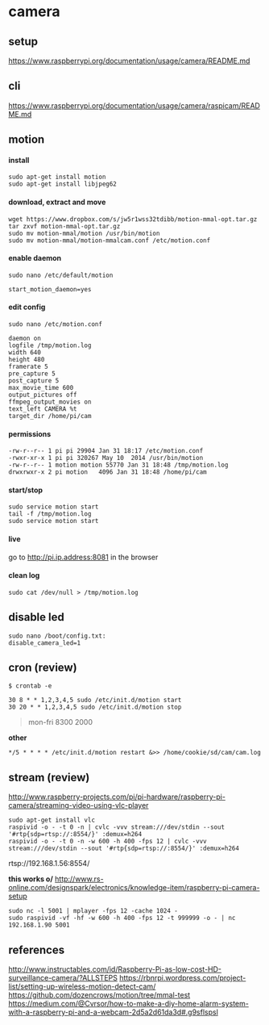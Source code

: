 # camera

## setup
https://www.raspberrypi.org/documentation/usage/camera/README.md

## cli
https://www.raspberrypi.org/documentation/usage/camera/raspicam/README.md

## motion

#### install

```
sudo apt-get install motion
sudo apt-get install libjpeg62
```

#### download, extract and move

```
wget https://www.dropbox.com/s/jw5r1wss32tdibb/motion-mmal-opt.tar.gz
tar zxvf motion-mmal-opt.tar.gz
sudo mv motion-mmal/motion /usr/bin/motion
sudo mv motion-mmal/motion-mmalcam.conf /etc/motion.conf
```

#### enable daemon

```
sudo nano /etc/default/motion
```

```
start_motion_daemon=yes
```

#### edit config

```
sudo nano /etc/motion.conf
```

```
daemon on
logfile /tmp/motion.log
width 640
height 480
framerate 5
pre_capture 5
post_capture 5
max_movie_time 600
output_pictures off
ffmpeg_output_movies on
text_left CAMERA %t
target_dir /home/pi/cam
```

#### permissions

```
-rw-r--r-- 1 pi pi 29904 Jan 31 18:17 /etc/motion.conf
-rwxr-xr-x 1 pi pi 320267 May 10  2014 /usr/bin/motion
-rw-r--r-- 1 motion motion 55770 Jan 31 18:48 /tmp/motion.log
drwxrwxr-x 2 pi motion   4096 Jan 31 18:48 /home/pi/cam
```

#### start/stop

```
sudo service motion start
tail -f /tmp/motion.log
sudo service motion start
```

#### live
go to http://pi.ip.address:8081 in the browser

#### clean log
```
sudo cat /dev/null > /tmp/motion.log
```

## disable led
```
sudo nano /boot/config.txt:
disable_camera_led=1
```

## cron (review)
```
$ crontab -e
```
```
30 8 * * 1,2,3,4,5 sudo /etc/init.d/motion start
30 20 * * 1,2,3,4,5 sudo /etc/init.d/motion stop
```
> mon-fri 8300 2000

**other**
```
*/5 * * * * /etc/init.d/motion restart &>> /home/cookie/sd/cam/cam.log
```

## stream (review)
http://www.raspberry-projects.com/pi/pi-hardware/raspberry-pi-camera/streaming-video-using-vlc-player
```
sudo apt-get install vlc
raspivid -o - -t 0 -n | cvlc -vvv stream:///dev/stdin --sout '#rtp{sdp=rtsp://:8554/}' :demux=h264
raspivid -o - -t 0 -n -w 600 -h 400 -fps 12 | cvlc -vvv stream:///dev/stdin --sout '#rtp{sdp=rtsp://:8554/}' :demux=h264
```
rtsp://192.168.1.56:8554/

**this works o/**
http://www.rs-online.com/designspark/electronics/knowledge-item/raspberry-pi-camera-setup
```
sudo nc -l 5001 | mplayer -fps 12 -cache 1024 -
sudo raspivid -vf -hf -w 600 -h 400 -fps 12 -t 999999 -o - | nc 192.168.1.90 5001
```

## references
http://www.instructables.com/id/Raspberry-Pi-as-low-cost-HD-surveillance-camera/?ALLSTEPS
https://rbnrpi.wordpress.com/project-list/setting-up-wireless-motion-detect-cam/
https://github.com/dozencrows/motion/tree/mmal-test
https://medium.com/@Cvrsor/how-to-make-a-diy-home-alarm-system-with-a-raspberry-pi-and-a-webcam-2d5a2d61da3d#.g9sflspsl
